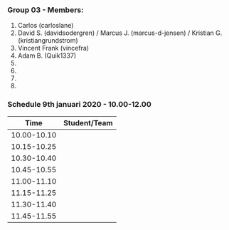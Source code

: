### Group 03 - Members:
1. Carlos (carloslane)
2. David S. (davidsodergren) / Marcus J. (marcus-d-jensen) / Kristian G. (kristiangrundstrom)
3. Vincent Frank (vincefra)
4. Adam B. (Quik1337)
5. 
6. 
7. 
8. 

### Schedule 9th januari 2020 - 10.00-12.00

| Time        |  Student/Team | 
|-------------|:-------------:|
| 10.00-10.10 |               |
| 10.15-10.25 |               |
| 10.30-10.40 |               |
| 10.45-10.55 |               |
| 11.00-11.10 |               |
| 11.15-11.25 |               |
| 11.30-11.40 |               |
| 11.45-11.55 |               |
